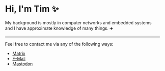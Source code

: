 # Hi, I'm Tim ✨

My background is mostly in computer networks and embedded systems and I have approximate knowledge of many things. ✈️

---

Feel free to contact me via any of the following ways:

- [Matrix](https://matrix.to/#/@tim:stratum0.org)
- [E-Mail](mailto:dadada@dadada.li)
- [Mastodon](https://chaos.social/@dadada)
